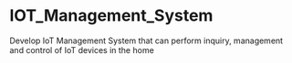 # IOT_Management_System
Develop IoT Management System that can perform inquiry, management and control of IoT devices in the home

